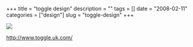 +++
title = "toggle design"
description = ""
tags = []
date = "2008-02-11"
categories = ["design"]
slug = "toggle-design"
+++


 

  <div id="screens-thumbs" class="clearfix">
    <div class="txt-center" id="design-submission"><a href="http://www.toggle.uk.com/"><img id='bluga-thumbnail-972' class='bluga-thumbnail large' src='/media/bluga/
wt47f27ef4765b4_0.jpg'/></a></div>  
  </div>   
<p><a href="http://www.toggle.uk.com/">http://www.toggle.uk.com/</a></p>




